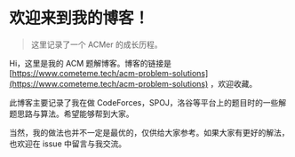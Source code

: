 # 欢迎来到我的博客！

> 这里记录了一个 ACMer 的成长历程。

Hi，这里是我的 ACM 题解博客。博客的链接是 [https://www.cometeme.tech/acm-problem-solutions](https://www.cometeme.tech/acm-problem-solutions) ，欢迎收藏。

此博客主要记录了我在做 CodeForces，SPOJ，洛谷等平台上的题目时的一些解题思路与算法。希望能够帮到大家。

当然，我的做法也并不一定是最优的，仅供给大家参考。如果大家有更好的解法，也欢迎在 issue 中留言与我交流。
